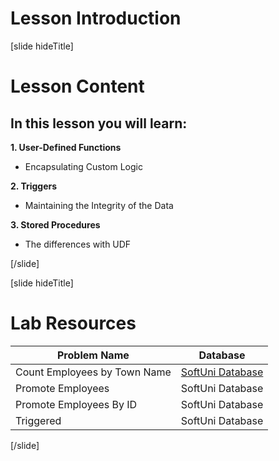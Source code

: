 # Lesson Introduction

[slide hideTitle]

# Lesson Content

## In this lesson you will learn:

**1. User-Defined Functions** 

- Encapsulating Custom Logic

**2. Triggers**

- Maintaining the Integrity of the Data

**3. Stored Procedures**

- The differences with UDF

[/slide]

[slide hideTitle]
# Lab Resources

|**Problem Name**|**Database**|
|---|---|
|Count Employees by Town Name|[SoftUni Database](https://videos.softuni.org/resources/java/java-mysql/soft_uni_database_database_programmability_lab.zip)|
|Promote Employees|SoftUni Database|
|Promote Employees By ID|SoftUni Database|
|Triggered|SoftUni Database|


[/slide]
